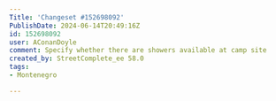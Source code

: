 ```yaml
---
Title: 'Changeset #152698092'
PublishDate: 2024-06-14T20:49:16Z
id: 152698092
user: AConanDoyle
comment: Specify whether there are showers available at camp site
created_by: StreetComplete_ee 58.0
tags:
- Montenegro

---
```

